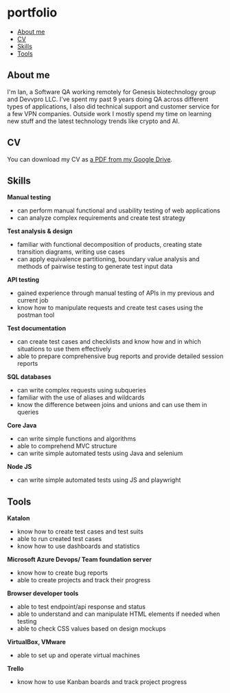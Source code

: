 # portfolio
- [About me](#about-me)
- [CV](#cv)
- [Skills](#skills)
- [Tools](#tools)

## About me

I'm Ian, a Software QA working remotely for Genesis biotechnology group and Devvpro LLC. I've spent my past 9 years doing QA across different types of applications, I also did technical support and customer service for a few VPN companies. Outside work I mostly spend my time on learning new stuff and the latest technology trends like crypto and AI.

## CV
You can download my CV as [a PDF from my Google Drive](https://drive.google.com/file/d/16cTQJ2bAv4HMvUPCF_-1R7vgkXHyIryB/view?usp=sharing).

## Skills

__Manual testing__
  * can perform manual functional and usability testing of web applications
  * can analyze complex requirements and create test strategy

__Test analysis & design__
  * familiar with functional decomposition of products, creating state transition diagrams, writing use cases
  * can apply equivalence partitioning, boundary value analysis and methods of pairwise testing to generate test input data

__API testing__
  * gained experience through manual testing of APIs in my previous and current job
  * know how to manipulate requests and create test cases using the postman tool

__Test documentation__
  * can create test cases and checklists and know how and in which situations to use them effectively
  * able to prepare comprehensive bug reports and provide detailed session reports

__SQL databases__
  * can write complex requests using subqueries
  * familiar with the use of aliases and wildcards
  * know the difference between joins and unions and can use them in queries

__Core Java__
  * can write simple functions and algorithms
  * able to comprehend MVC structure
  * can write simple automated tests using Java and selenium

__Node JS__
  * can write simple automated tests using JS and playwright


## Tools

__Katalon__
  * know how to create test cases and test suits
  * able to run created test cases
  * know how to use dashboards and statistics

__Microsoft Azure Devops/ Team foundation server__
  * know how to create bug reports
  * able to create projects and track their progress

__Browser developer tools__
  * able to test endpoint/api response and status
  * able to understand and can manipulate HTML elements if needed when testing
  * able to check CSS values based on design mockups

__VirtualBox, VMware__
  * able to set up and operate virtual machines

__Trello__
  * know how to use Kanban boards and track project progress
